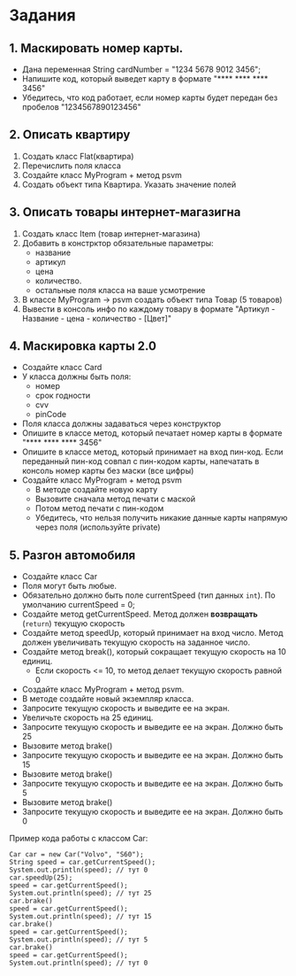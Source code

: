 # Задания
## 1. Маскировать номер карты.
- Дана переменная String cardNumber = "1234 5678 9012 3456";
- Напишите код, который выведет карту в формате "**** **** **** 3456"
- Убедитесь, что код работает, если номер карты будет передан без пробелов "1234567890123456" 

## 2. Описать квартиру
1. Создать класс Flat(квартира)
2. Перечислить поля класса
3. Создайте класс MyProgram + метод psvm
4. Создать объект типа Квартира. Указать значение полей

## 3. Описать товары интернет-магазигна
1. Создать класс Item (товар интернет-магазина)
2. Добавить в констрктор обязательные параметры:
   - название
   - артикул
   - цена
   - количество. 
   - остальные поля класса на ваше усмотрение
3. В классе MyProgram -> psvm создать объект типа Товар (5 товаров)
4. Вывести в консоль инфо по каждому товару в формате "Артикул - Название - цена - количество - [Цвет]"

## 4. Маскировка карты 2.0
- Создайте класс Card
- У класса должны быть поля:
  - номер
  - срок годности 
  - cvv
  - pinCode
- Поля класса должны задаваться через конструктор
- Опишите в классе метод, который печатает номер карты в формате "**** **** **** 3456"
- Опишите в классе метод, который принимает на вход пин-код. Если переданный пин-код совпал с пин-кодом карты, напечатать в консоль номер карты без маски (все цифры) 
- Создайте класс MyProgram + метод psvm
  - В методе создайте новую карту
  - Вызовите сначала метод печати с маской
  - Потом метод печати с пин-кодом 
  - Убедитесь, что нельзя получить никакие данные карты напрямую через поля (используйте private)

## 5. Разгон автомобиля
- Создайте класс Car
- Поля могут быть любые. 
- Обязательно должно быть поле currentSpeed (тип данных `int`). По умолчанию currentSpeed = 0;
- Создайте метод getCurrentSpeed. Метод должен **возвращать** (`return`) текущую скорость
- Создайте метод speedUp, который принимает на вход число. Метод должен увеличивать текущую скорость на заданное число.
- Создайте метод break(), который сокращает текущую скорость на 10 единиц. 
  - Если скорость <= 10, то метод делает текущую скорость равной 0
- Создайте класс MyProgram + метод psvm. 
- В методе создайте новый экземпляр класса.
- Запросите текущую скорость и выведите ее на экран.
- Увеличьте скорость на 25 единиц.
- Запросите текущую скорость и выведите ее на экран. Должно быть 25
- Вызовите метод brake()
- Запросите текущую скорость и выведите ее на экран. Должно быть 15
- Вызовите метод brake()
- Запросите текущую скорость и выведите ее на экран. Должно быть 5
- Вызовите метод brake()
- Запросите текущую скорость и выведите ее на экран. Должно быть 0

Пример кода работы с классом Car:
````
Car car = new Car("Volvo", "S60");
String speed = car.getCurrentSpeed();
System.out.println(speed); // тут 0
car.speedUp(25);
speed = car.getCurrentSpeed(); 
System.out.println(speed); // тут 25
car.brake()
speed = car.getCurrentSpeed(); 
System.out.println(speed); // тут 15
car.brake()
speed = car.getCurrentSpeed(); 
System.out.println(speed); // тут 5
car.brake()
speed = car.getCurrentSpeed(); 
System.out.println(speed); // тут 0
````